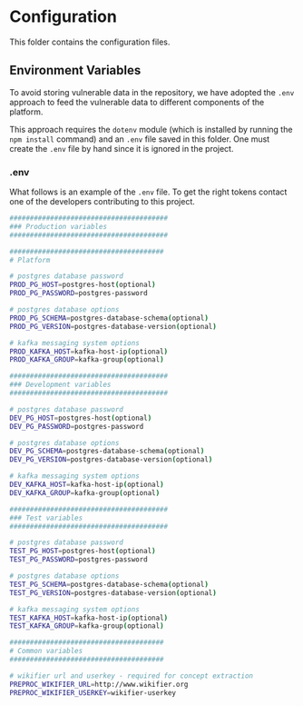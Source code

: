 # Configuration

This folder contains the configuration files.

## Environment Variables

To avoid storing vulnerable data in the repository, we have adopted the
`.env` approach to feed the vulnerable data to different components of the
platform.

This approach requires the `dotenv` module (which is installed by running the
`npm install` command) and an `.env` file saved in this folder. One must create
the `.env` file by hand since it is ignored in the project.

### .env
What follows is an example of the `.env` file. To get the right tokens contact
one of the developers contributing to this project.


```bash
#######################################
### Production variables
#######################################

######################################
# Platform

# postgres database password
PROD_PG_HOST=postgres-host(optional)
PROD_PG_PASSWORD=postgres-password

# postgres database options
PROD_PG_SCHEMA=postgres-database-schema(optional)
PROD_PG_VERSION=postgres-database-version(optional)

# kafka messaging system options
PROD_KAFKA_HOST=kafka-host-ip(optional)
PROD_KAFKA_GROUP=kafka-group(optional)

#######################################
### Development variables
#######################################

# postgres database password
DEV_PG_HOST=postgres-host(optional)
DEV_PG_PASSWORD=postgres-password

# postgres database options
DEV_PG_SCHEMA=postgres-database-schema(optional)
DEV_PG_VERSION=postgres-database-version(optional)

# kafka messaging system options
DEV_KAFKA_HOST=kafka-host-ip(optional)
DEV_KAFKA_GROUP=kafka-group(optional)

#######################################
### Test variables
#######################################

# postgres database password
TEST_PG_HOST=postgres-host(optional)
TEST_PG_PASSWORD=postgres-password

# postgres database options
TEST_PG_SCHEMA=postgres-database-schema(optional)
TEST_PG_VERSION=postgres-database-version(optional)

# kafka messaging system options
TEST_KAFKA_HOST=kafka-host-ip(optional)
TEST_KAFKA_GROUP=kafka-group(optional)

######################################
# Common variables
######################################

# wikifier url and userkey - required for concept extraction
PREPROC_WIKIFIER_URL=http://www.wikifier.org
PREPROC_WIKIFIER_USERKEY=wikifier-userkey

```
